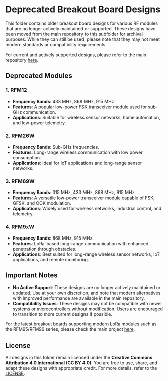 # Deprecated Breakout Board Designs

This folder contains older breakout board designs for various RF modules that are no longer actively maintained or supported. These designs have been moved from the main repository to this subfolder for archival purposes. While they can still be used, please note that they may not meet modern standards or compatibility requirements.

For current and actively supported designs, please refer to the main repository [here](../README.md).

## Deprecated Modules

### 1. **RFM12**
   - **Frequency Bands**: 433 MHz, 868 MHz, 915 MHz.
   - **Features**: A popular low-power FSK transceiver module used for sub-GHz communication.
   - **Applications**: Suitable for wireless sensor networks, home automation, and low-power telemetry.

### 2. **RFM26W**
   - **Frequency Bands**: Sub-GHz frequencies.
   - **Features**: Long-range wireless communication with low power consumption.
   - **Applications**: Ideal for IoT applications and long-range sensor networks.

### 3. **RFM69W**
   - **Frequency Bands**: 315 MHz, 433 MHz, 868 MHz, 915 MHz.
   - **Features**: A versatile low-power transceiver module capable of FSK, GFSK, and OOK modulation.
   - **Applications**: Widely used for wireless networks, industrial control, and telemetry.

### 4. **RFM9xW**
   - **Frequency Bands**: 868 MHz, 915 MHz.
   - **Features**: LoRa-based long-range communication with enhanced penetration through obstacles.
   - **Applications**: Best suited for long-range wireless sensor networks, IoT applications, and remote monitoring.

## Important Notes

- **No Active Support**: These designs are no longer actively maintained or updated. Use at your own discretion, and note that modern alternatives with improved performance are available in the main repository.
- **Compatibility Issues**: These designs may not be compatible with newer systems or microcontrollers without modification. Users are encouraged to transition to more current designs if possible.

For the latest breakout boards supporting modern LoRa modules such as the RFM95/RFM96 series, please check the main project [here](../README.md).

## License

All designs in this folder remain licensed under the **Creative Commons Attribution 4.0 International (CC BY 4.0)**. You are free to use, share, and adapt these designs with appropriate credit. For more details, refer to the [LICENSE](https://creativecommons.org/licenses/by/4.0/).
